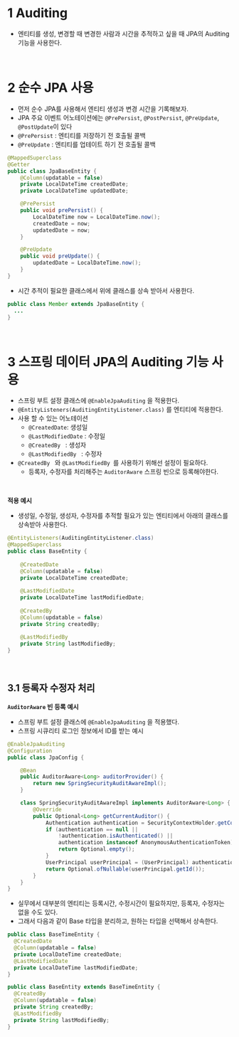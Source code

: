 # 1 Auditing

* 엔티티를 생성, 변경할 때 변경한 사람과 시간을 추적하고 싶을 때 JPA의 Auditing 기능을 사용한다.

<br>

# 2 순수 JPA 사용 

* 먼저 순수 JPA를 사용해서 엔티티 생성과 변경 시간을 기록해보자.
* JPA 주요 이벤트 어노테이션에는 `@PrePersist`, `@PostPersist`, `@PreUpdate`, `@PostUpdate`이 있다
* `@PrePersist` : 엔티티를 저장하기 전 호출될 콜백
* `@PreUpdate` : 엔티티를 업테이트 하기 전 호출될 콜백

```java
@MappedSuperclass
@Getter
public class JpaBaseEntity {
    @Column(updatable = false)
    private LocalDateTime createdDate;
    private LocalDateTime updatedDate;

    @PrePersist
    public void prePersist() {
        LocalDateTime now = LocalDateTime.now();
        createdDate = now;
        updatedDate = now;
    }

    @PreUpdate
    public void preUpdate() {
        updatedDate = LocalDateTime.now();
    }
}
```

* 시간 추적이 필요한 클래스에서 위에 클래스를 상속 받아서 사용한다.

```java
public class Member extends JpaBaseEntity {
  ...
}
```

<br>

# 3 스프링 데이터 JPA의 Auditing 기능 사용

* 스프링 부트 설정 클래스에 `@EnableJpaAuditing` 을 적용한다.
* `@EntityListeners(AuditingEntityListener.class)` 를 엔티티에 적용한다.
* 사용 할 수 있는 어노테이션
	* `@CreatedDate`: 생성일
	* `@LastModifiedDate` : 수정일
	* `@CreatedBy ` : 생성자
	* `@LastModifiedBy ` : 수정자
* `@CreatedBy ` 와 `@LastModifiedBy `를 사용하기 위해선 설정이 필요하다.
	* 등록자, 수정자를 처리해주는 `AuditorAware` 스프링 빈으로 등록해야한다.

<br>

**적용 예시** 

* 생성일, 수정일, 생성자, 수정자를 추적할 필요가 있는 엔티티에서 아래의 클래스를 상속받아 사용한다.

```java
@EntityListeners(AuditingEntityListener.class)
@MappedSuperclass
public class BaseEntity {
    
    @CreatedDate
    @Column(updatable = false)
    private LocalDateTime createdDate;
    
    @LastModifiedDate
    private LocalDateTime lastModifiedDate;
    
    @CreatedBy
    @Column(updatable = false)
    private String createdBy;
    
    @LastModifiedBy
    private String lastModifiedBy;
}
```

<br>

## 3.1 등록자 수정자 처리

**`AuditorAware` 빈 등록 예시**

* 스프링 부트 설정 클래스에 `@EnableJpaAuditing` 을 적용했다.
* 스프링 시큐리티 로그인 정보에서 ID를 받는 예시

```java
@EnableJpaAuditing
@Configuration
public class JpaConfig {

    @Bean
    public AuditorAware<Long> auditorProvider() {
        return new SpringSecurityAuditAwareImpl();
    }

    class SpringSecurityAuditAwareImpl implements AuditorAware<Long> {
        @Override
        public Optional<Long> getCurrentAuditor() {
            Authentication authentication = SecurityContextHolder.getContext().getAuthentication();
            if (authentication == null ||
                !authentication.isAuthenticated() ||
                authentication instanceof AnonymousAuthenticationToken) {
                return Optional.empty();
            }
            UserPrincipal userPrincipal = (UserPrincipal) authentication.getPrincipal();
            return Optional.ofNullable(userPrincipal.getId());
        }
    }
}
```

* 실무에서 대부분의 엔티티는 등록시간, 수정시간이 필요하지만, 등록자, 수정자는 없을 수도 있다. 
* 그래서 다음과 같이 Base 타입을 분리하고, 원하는 타입을 선택해서 상속한다.

```java
public class BaseTimeEntity {
  @CreatedDate
  @Column(updatable = false)
  private LocalDateTime createdDate;
  @LastModifiedDate
  private LocalDateTime lastModifiedDate;
}
```

```java
public class BaseEntity extends BaseTimeEntity {
  @CreatedBy
  @Column(updatable = false)
  private String createdBy;
  @LastModifiedBy
  private String lastModifiedBy;
}
```
